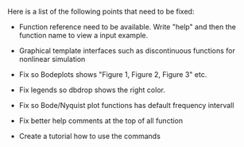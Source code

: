 Here is a list of the following points that need to be fixed: 

* Function reference need to be available. Write "help" and then the function name to view a input example. 

* Graphical template interfaces such as discontinuous functions for nonlinear simulation

* Fix so Bodeplots shows "Figure 1, Figure 2, Figure 3" etc.

* Fix legends so dbdrop shows the right color.

* Fix so Bode/Nyquist plot functions has default frequency intervall

* Fix better help comments at the top of all function

* Create a tutorial how to use the commands
